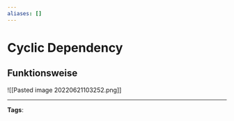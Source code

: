 ```yaml
---
aliases: []
---
```


# Cyclic Dependency

## Funktionsweise

![[Pasted image 20220621103252.png]]

---

**Tags**:
